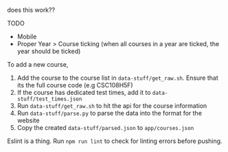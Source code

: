 does this work??

TODO
- Mobile
- Proper Year > Course ticking (when all courses in a year are ticked, the year should be ticked)

To add a new course,
1. Add the course to the course list in `data-stuff/get_raw.sh`. Ensure that its the full course code (e.g CSC108H5F)
2. If the course has dedicated test times, add it to `data-stuff/test_times.json`
3. Run `data-stuff/get_raw.sh` to hit the api for the course information
4. Run `data-stuff/parse.py` to parse the data into the format for the website
5. Copy the created `data-stuff/parsed.json` to `app/courses.json`

Eslint is a thing. Run `npm run lint` to check for linting errors before pushing.
